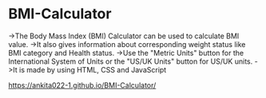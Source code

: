 # BMI-Calculator
->The Body Mass Index (BMI) Calculator can be used to calculate BMI value. 
->It also gives information about corresponding weight status like BMI category and Health status. 
->Use the "Metric Units" button for the International System of Units or the "US/UK Units" button for US/UK units.
->It is made by using HTML, CSS and JavaScript

https://ankita022-1.github.io/BMI-Calculator/
